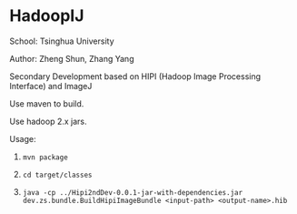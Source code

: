 HadoopIJ
========

School: Tsinghua University

Author: Zheng Shun, Zhang Yang

Secondary Development based on HIPI (Hadoop Image Processing Interface) and ImageJ

Use maven to build.

Use hadoop 2.x jars.

Usage:

1. `mvn package`

2. `cd target/classes`

3. `java -cp ../Hipi2ndDev-0.0.1-jar-with-dependencies.jar dev.zs.bundle.BuildHipiImageBundle <input-path> <output-name>.hib`

